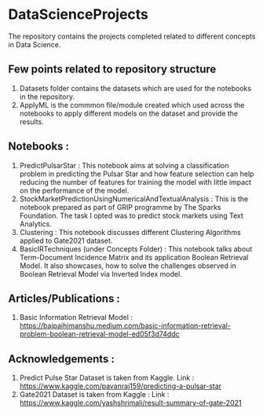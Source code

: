 # DataScienceProjects 

The repository contains the projects completed related to different concepts in Data Science.

## Few points related to repository structure

1. Datasets folder contains the datasets which are used for the notebooks in the repository.
2. ApplyML is the commmon file/module created which used across the notebooks to apply different models on the dataset and provide the results.

## Notebooks :

1. PredictPulsarStar : This notebook aims at solving a classification problem in predicting the Pulsar Star and how feature selection can help reducing the number of features for training the model with little impact on the performance of the model.
2. StockMarketPredictionUsingNumericalAndTextualAnalysis : This is the notebook prepared as part of GRIP programme by The Sparks Foundation. The task I opted was to predict stock markets using Text Analytics.
3. Clustering : This notebook discusses different Clustering Algorithms applied to Gate2021 dataset.
4. BasicIRTechniques (under Concepts Folder) : This notebook talks about Term-Document Incidence Matrix and its application Boolean Retrieval Model. It also showcases, how to solve the challenges observed in Boolean Retrieval Model via Inverted Index model.

## Articles/Publications :

1. Basic Information Retrieval Model : https://bajpaihimanshu.medium.com/basic-information-retrieval-problem-boolean-retrieval-model-ed05f3d74ddc

## Acknowledgements :

1. Predict Pulse Star Dataset is taken from Kaggle. Link : https://www.kaggle.com/pavanraj159/predicting-a-pulsar-star
2. Gate2021 Dataset is taken from Kaggle : Link : https://www.kaggle.com/yashshrimali/result-summary-of-gate-2021
